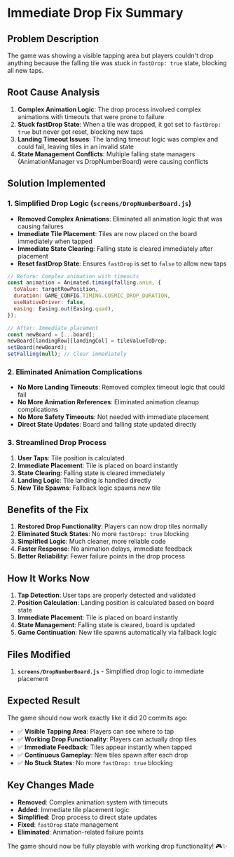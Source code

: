 # Immediate Drop Fix Summary

## Problem Description
The game was showing a visible tapping area but players couldn't drop anything because the falling tile was stuck in `fastDrop: true` state, blocking all new taps.

## Root Cause Analysis

1. **Complex Animation Logic**: The drop process involved complex animations with timeouts that were prone to failure
2. **Stuck fastDrop State**: When a tile was dropped, it got set to `fastDrop: true` but never got reset, blocking new taps
3. **Landing Timeout Issues**: The landing timeout logic was complex and could fail, leaving tiles in an invalid state
4. **State Management Conflicts**: Multiple falling state managers (AnimationManager vs DropNumberBoard) were causing conflicts

## Solution Implemented

### 1. Simplified Drop Logic (`screens/DropNumberBoard.js`)
- **Removed Complex Animations**: Eliminated all animation logic that was causing failures
- **Immediate Tile Placement**: Tiles are now placed on the board immediately when tapped
- **Immediate State Clearing**: Falling state is cleared immediately after placement
- **Reset fastDrop State**: Ensures `fastDrop` is set to `false` to allow new taps

```javascript
// Before: Complex animation with timeouts
const animation = Animated.timing(falling.anim, {
  toValue: targetRowPosition,
  duration: GAME_CONFIG.TIMING.COSMIC_DROP_DURATION,
  useNativeDriver: false,
  easing: Easing.out(Easing.quad),
});

// After: Immediate placement
const newBoard = [...board];
newBoard[landingRow][landingCol] = tileValueToDrop;
setBoard(newBoard);
setFalling(null); // Clear immediately
```

### 2. Eliminated Animation Complications
- **No More Landing Timeouts**: Removed complex timeout logic that could fail
- **No More Animation References**: Eliminated animation cleanup complications
- **No More Safety Timeouts**: Not needed with immediate placement
- **Direct State Updates**: Board and falling state updated directly

### 3. Streamlined Drop Process
1. **User Taps**: Tile position is calculated
2. **Immediate Placement**: Tile is placed on board instantly
3. **State Clearing**: Falling state is cleared immediately
4. **Landing Logic**: Tile landing is handled directly
5. **New Tile Spawns**: Fallback logic spawns new tile

## Benefits of the Fix

1. **Restored Drop Functionality**: Players can now drop tiles normally
2. **Eliminated Stuck States**: No more `fastDrop: true` blocking
3. **Simplified Logic**: Much cleaner, more reliable code
4. **Faster Response**: No animation delays, immediate feedback
5. **Better Reliability**: Fewer failure points in the drop process

## How It Works Now

1. **Tap Detection**: User taps are properly detected and validated
2. **Position Calculation**: Landing position is calculated based on board state
3. **Immediate Placement**: Tile is placed on board instantly
4. **State Management**: Falling state is cleared, board is updated
5. **Game Continuation**: New tile spawns automatically via fallback logic

## Files Modified

1. **`screens/DropNumberBoard.js`** - Simplified drop logic to immediate placement

## Expected Result

The game should now work exactly like it did 20 commits ago:
- ✅ **Visible Tapping Area**: Players can see where to tap
- ✅ **Working Drop Functionality**: Players can actually drop tiles
- ✅ **Immediate Feedback**: Tiles appear instantly when tapped
- ✅ **Continuous Gameplay**: New tiles spawn after each drop
- ✅ **No Stuck States**: No more `fastDrop: true` blocking

## Key Changes Made

- **Removed**: Complex animation system with timeouts
- **Added**: Immediate tile placement logic
- **Simplified**: Drop process to direct state updates
- **Fixed**: `fastDrop` state management
- **Eliminated**: Animation-related failure points

The game should now be fully playable with working drop functionality! 🎮✨
